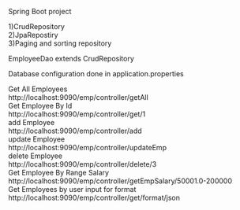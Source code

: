 

Spring Boot project  

1)CrudRepository  
2)JpaRepostiry  
3)Paging and sorting repository  

EmployeeDao extends CrudRepository  

Database configuration done in application.properties

Get All Employees  
http://localhost:9090/emp/controller/getAll  
Get Employee By Id  
http://localhost:9090/emp/controller/get/1  
add Employee  
http://localhost:9090/emp/controller/add  
update Employee  
http://localhost:9090/emp/controller/updateEmp  
delete Employee  
http://localhost:9090/emp/controller/delete/3  
Get Employee By Range Salary  
http://localhost:9090/emp/controller/getEmpSalary/50001.0-200000  
Get Employees by user input for format
http://localhost:9090/emp/controller/get/format/json

